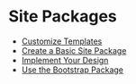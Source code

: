 # Site Packages

* [Customize Templates](/10GettingStarted/40SitePackages/30CustomizeTemplates/Index.md)
* [Create a Basic Site Package](/10GettingStarted/40SitePackages/10CreateABasicSitePackage/Index.md)
* [Implement Your Design](/10GettingStarted/40SitePackages/40ImplementYourDesign/Index.md)
* [Use the Bootstrap Package](/10GettingStarted/40SitePackages/20UseTheBootstrapPackage/Index.md)
